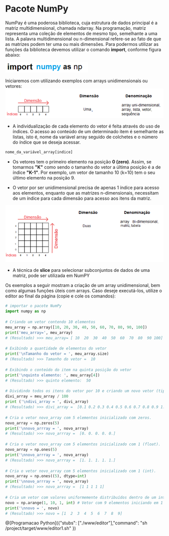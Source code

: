# Pacote NumPy

NumPay é uma poderosa biblioteca, cuja estrutura de dados principal é a matriz multidimensional, chamada ndarray. Na programação, matriz representa uma coleção de elementos de mesmo tipo, semelhante a uma lista. A palavra multidimensional ou n-dimensional refere-se ao fato de que as matrizes podem ter uma ou mais dimensões. 
Para podermos utilizar as funções da biblioteca devemos utilizar o comando **import**, conforme figura abaixo:

![funcao](/imagens/import_numpy.png)

Iniciaremos com utilizando exemplos com arrays unidimensionais ou vetores:
![funcao](/imagens/vetor.png)

+ A individualização de cada elemento do vetor é feita através do uso de índices. O acesso ao conteúdo de um determinado item é semelhante as listas, isto é, nome da variável array seguido de colchetes e o número do índice que se deseja acessar.
``` python
nome_da_variável_array[indice]
```
+ Os vetores tem o primeiro elemento na posição **0 (zero)**. Assim, se tomarmos **"K"** como sendo o tamanho do vetor a última posição é a de índice **"K-1"**. Por exemplo, um vetor de tamanho 10 (k=10) tem o seu último elemento na posição 9.

+ O vetor por ser unidimensional precisa de apenas 1 índice para acesso aos elementos, enquanto que as matrizes n-dimensionais, necessitam de um índice para cada dimensão para acesso aos itens da matriz.

![funcao](/imagens/array.png)

+ A técnica de **slice** para selecionar subconjuntos de dados de uma matriz, pode ser utilizada em NumPY 

Os exemplos a seguir mostram  a criação de um array unidimensional, bem como algumas funções úteis com arrays. Caso deseje executá-los, utilize o editor ao final da página (copie e cole os comandos):

``` python
# importar o pacote NumPy
import numpy as np

# Criando um vetor contendo 10 elementos
meu_array = np.array([10, 20, 30, 40, 50, 60, 70, 80, 90, 100])
print('meu_array=', meu_array)
# (Resultado) >>> meu_array= [ 10  20  30  40  50  60  70  80  90 100]

# Exibindo a quantidade de elementos do vetor
print('\nTamanho do vetor = ', meu_array.size)
# (Resultado) >>> Tamanho do vetor =  10

# Exibindo o conteúdo do item na quinta posição do vetor
print('\nquinto elemento: ', meu_array[4])
# (Resultado) >>> quinto elemento:  50

# Dividindo todos os itens do vetor por 10 e criando um novo vetor (tipo float)
divi_array = meu_array / 100
print ('\ndivi_array = ', divi_array)
# (Resultado) >>> divi_array =  [0.1 0.2 0.3 0.4 0.5 0.6 0.7 0.8 0.9 1. ]

# Cria o vetor novo_array com 5 elementos inicializado com zeros.
novo_array = np.zeros(5)
print('\nnovo_arrray = ', novo_array)
# (Resultado) >>> novo_arrray =  [0. 0. 0. 0. 0.]

# Cria o vetor novo_array com 5 elementos inicializado com 1 (float).
novo_array = np.ones(5)
print('\nnovo_arrray = ', novo_array)
# (Resultado) >>> novo_arrray =  [1. 1. 1. 1. 1.]

# Cria o vetor novo_array com 5 elementos inicializado com 1 (int).
novo_array = np.ones((5), dtype=int)
print('\nnovo_arrray = ', novo_array)
# (Resultado) >>> novo_arrray =  [1 1 1 1 1]

# Cria um vetor com valores uniformemente distribuídos dentro de um intervalo especificado.
novo = np.arange(1, 10, 1, int) # Vetor com 9 elementos iniciando em 1 até 9 (limite superior não incluso), incrementado de 1 unidade
print('\nnovo = ', novo)
# (Resultado) >>> novo = [1  2  3  4  5  6  7  8  9]

```

@[Programacao Python]({"stubs": ["./www/editor"],"command": "sh /project/target/www/editor1.sh" })
